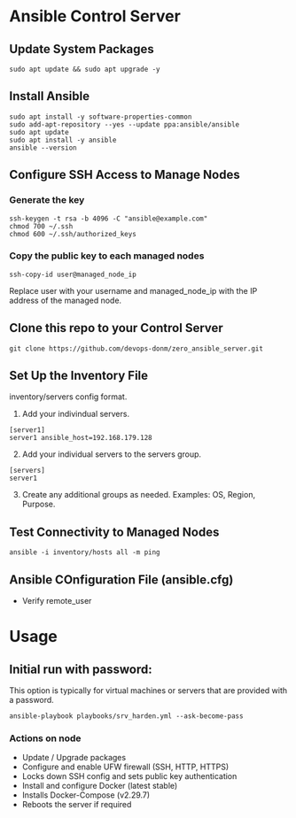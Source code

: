 # Ansible Control Server

## Update System Packages
```
sudo apt update && sudo apt upgrade -y
```

## Install Ansible
```
sudo apt install -y software-properties-common
sudo add-apt-repository --yes --update ppa:ansible/ansible
sudo apt update
sudo apt install -y ansible
ansible --version
```

## Configure SSH Access to Manage Nodes

### Generate the key
```
ssh-keygen -t rsa -b 4096 -C "ansible@example.com"
chmod 700 ~/.ssh
chmod 600 ~/.ssh/authorized_keys
```

### Copy the public key to each managed nodes
```
ssh-copy-id user@managed_node_ip
```
Replace user with your username and managed_node_ip with the IP address of the managed node.

## Clone this repo to your Control Server
```
git clone https://github.com/devops-donm/zero_ansible_server.git
```

## Set Up the Inventory File
inventory/servers config format.

1. Add your indivindual servers.
```
[server1]
server1 ansible_host=192.168.179.128
```

2. Add your individual servers to the servers group.
```
[servers]
server1
```

3. Create any additional groups as needed. Examples: OS, Region, Purpose.

## Test Connectivity to Managed Nodes
```
ansible -i inventory/hosts all -m ping
```

## Ansible COnfiguration File (ansible.cfg)
- Verify remote_user


# Usage
## Initial run with password:

This option is typically for virtual machines or servers that are provided with a password.

`ansible-playbook playbooks/srv_harden.yml --ask-become-pass`

### Actions on node
- Update / Upgrade packages
- Configure and enable UFW firewall (SSH, HTTP, HTTPS)
- Locks down SSH config and sets public key authentication
- Install and configure Docker (latest stable)
- Installs Docker-Compose (v2.29.7)
- Reboots the server if required

